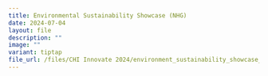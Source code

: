```yaml
---
title: Environmental Sustainability Showcase (NHG)
date: 2024-07-04
layout: file
description: ""
image: ""
variant: tiptap
file_url: /files/CHI Innovate 2024/environment_sustainability_showcase_nhg_.pdf
---
```

